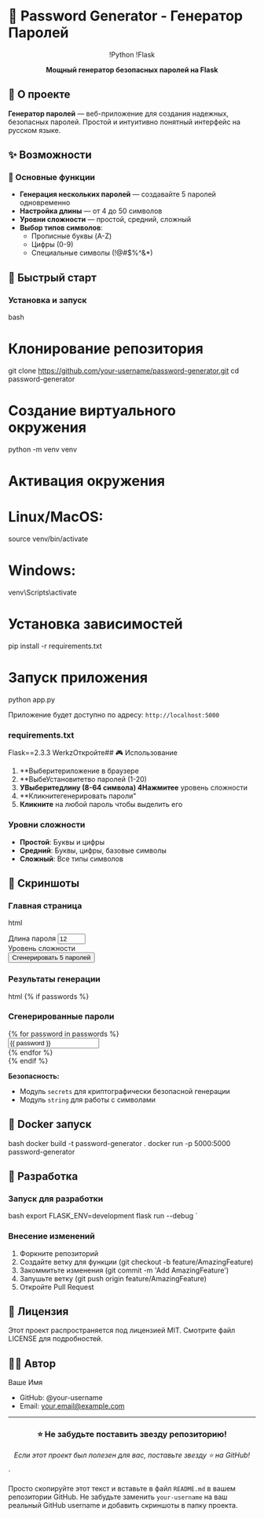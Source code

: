 # 🔐 Password Generator - Генератор Паролей

<div align="center">

!Python
!Flask

**Мощный генератор безопасных паролей на Flask**

</div>

## 🌟 О проекте

**Генератор паролей** — веб-приложение для создания надежных, безопасных паролей. Простой и интуитивно понятный интерфейс на русском языке.

## ✨ Возможности

### 🔧 Основные функции
- **Генерация нескольких паролей** — создавайте 5 паролей одновременно
- **Настройка длины** — от 4 до 50 символов
- **Уровни сложности** — простой, средний, сложный
- **Выбор типов символов**:
  - Прописные буквы (A-Z)
  - Цифры (0-9)
  - Специальные символы (!@#$%^&*)

## 🚀 Быстрый старт

### Установка и запуск

bash
# Клонирование репозитория
git clone https://github.com/your-username/password-generator.git
cd password-generator

# Создание виртуального окружения
python -m venv venv

# Активация окружения
# Linux/MacOS:
source venv/bin/activate
# Windows:
venv\Scripts\activate

# Установка зависимостей
pip install -r requirements.txt

# Запуск приложения
python app.py

Приложение будет доступно по адресу: `http://localhost:5000`

### requirements.txt
Flask==2.3.3
WerkzОткройте## 🎮 Использование

1. **Выберитериложение в браузере
2. **ВыбеУстановитетво паролей (1-20)
3. **УВыберитедлину (8-64 символа)
4Нажмитее** уровень сложности
5. **Кликнитегенерировать пароли"
6. **Кликните** на любой пароль чтобы выделить его

### Уровни сложности
- **Простой**: Буквы и цифры
- **Средний**: Буквы, цифры, базовые символы
- **Сложный**: Все типы символов

## 📸 Скриншоты

### Главная страница
html
<form method="POST">
    <div class="input-group">
        <label for="length">Длина пароля</label>
        <input type="number" id="length" name="length" min="8" max="64" value="12">
    </div>
    <div class="input-group">
        <label>Уровень сложности</label>
        <div class="radio-group">
            <!-- Радиокнопки выбора сложности -->
        </div>
    </div>
    <button type="submit">Сгенерировать 5 паролей</button>
</form>

### Результаты генерации
html
{% if passwords %}
<div class="result">
    <h3>Сгенерированные пароли</h3>
    <div class="passwords-list">
    {% for password in passwords %}
    <div class="password-item">
        <input type="text" value="{{ password }}" readonly onclick="this.select()">
    </div>
    {% endfor %}
    </div>
</div>
{% endif %}

**Безопасность:**
- Модуль `secrets` для криптографически безопасной генерации
- Модуль `string` для работы с символами

## 🐳 Docker запуск

bash
docker build -t password-generator .
docker run -p 5000:5000 password-generator

## 🤝 Разработка

### Запуск для разработки
bash
export FLASK_ENV=development
flask run --debug
`
### Внесение изменений
1. Форкните репозиторий
2. Создайте ветку для функции (git checkout -b feature/AmazingFeature)
3. Закоммитьте изменения (git commit -m 'Add AmazingFeature')
4. Запушьте ветку (git push origin feature/AmazingFeature)
5. Откройте Pull Request

## 📄 Лицензия

Этот проект распространяется под лицензией MIT. Смотрите файл LICENSE для подробностей.

## 👨‍💻 Автор

Ваше Имя
- GitHub: @your-username
- Email: your.email@example.com

---

<div align="center">

### ⭐ Не забудьте поставить звезду репозиторию!

*Если этот проект был полезен для вас, поставьте звезду ⭐ на GitHub!*

</div>
`

Просто скопируйте этот текст и вставьте в файл `README.md` в вашем репозитории GitHub. Не забудьте заменить `your-username` на ваш реальный GitHub username и добавить скриншоты в папку проекта.
